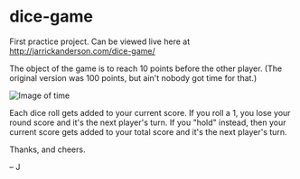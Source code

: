 # dice-game
First practice project. Can be viewed live here at http://jarrickanderson.com/dice-game/

The object of the game is to reach 10 points before the other player. (The original version was 100 points, but ain't nobody got time for that.)

![Image of time](https://media.tenor.com/images/ef67c19e7ad139ea0fe35381dd1c1c92/tenor.gif)

Each dice roll gets added to your current score. If you roll a 1, you lose your round score and it's the next player's turn. If you "hold" instead, then your current score gets added to your total score and it's the next player's turn.

Thanks, and cheers.

– J
